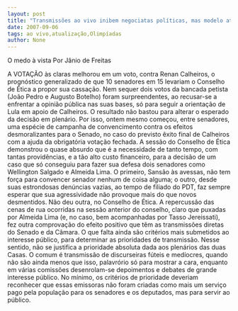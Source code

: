 ```yaml
---
layout: post
title: "Transmissões ao vivo inibem negociatas políticas, mas modelo atual é piada"
date: 2007-09-06
tags: ao vivo,atualização,Olimpíadas
author: None
---
```


O medo &agrave; vista
Por J&acirc;nio de Freitas

A VOTA&Ccedil;&Atilde;O &agrave;s claras melhorou em um voto, contra Renan Calheiros, o progn&oacute;stico generalizado de que 10 senadores em 15 levariam o Conselho de &Eacute;tica a propor sua cassa&ccedil;&atilde;o. Nem sequer dois votos da bancada petista (Jo&atilde;o Pedro e Augusto Botelho) foram surpreendentes, ao recusar-se a enfrentar a opini&atilde;o p&uacute;blica nas suas bases, s&oacute; para seguir a orienta&ccedil;&atilde;o de Lula em apoio de Calheiros. O resultado n&atilde;o bastou para alterar o esperado da decis&atilde;o em plen&aacute;rio. Por isso, ontem mesmo come&ccedil;ou, entre senadores, uma esp&eacute;cie de campanha de convencimento contra os efeitos desmoralizantes para o Senado, no caso do previsto &ecirc;xito final de Calheiros com a ajuda da obrigat&oacute;ria vota&ccedil;&atilde;o fechada.
A sess&atilde;o do Conselho de &Eacute;tica demonstrou o quase absurdo que &eacute; a necessidade de tanto tempo, com tantas provid&ecirc;ncias, e a t&atilde;o alto custo financeiro, para a decis&atilde;o de um caso que s&oacute; conseguiu para fazer sua defesa dois senadores como Wellington Salgado e Almeida Lima. O primeiro, Sans&atilde;o &agrave;s avessas, n&atilde;o tem for&ccedil;a para convencer senador nenhum de coisa alguma; o outro, desde suas estrondosas den&uacute;ncias vazias, ao tempo de filiado do PDT, faz sempre esperar que sua agressividade n&atilde;o provoque mais do que novos desmentidos. N&atilde;o deu outra, no Conselho de &Eacute;tica.
A repercuss&atilde;o das cenas de rua ocorridas na sess&atilde;o anterior do conselho, claro que puxadas por Almeida Lima (e, no caso, bem acompanhadas por Tasso Jereissati), fez outra comprova&ccedil;&atilde;o do efeito positivo que t&ecirc;m as transmiss&otilde;es diretas do Senado e da C&acirc;mara. O que falta ainda s&atilde;o crit&eacute;rios mais submetidos ao interesse p&uacute;blico, para determinar as prioridades de transmiss&atilde;o.
Nesse sentido, n&atilde;o se justifica a prioridade absoluta dada aos plen&aacute;rios das duas Casas. O comum &eacute; transmiss&atilde;o de discurseiras f&uacute;teis e med&iacute;ocres, quando n&atilde;o s&atilde;o ainda menos que isso, palavr&oacute;rio s&oacute; para mostrar a cara, enquanto em v&aacute;rias comiss&otilde;es desenrolam-se depoimentos e debates de grande interesse p&uacute;blico. No m&iacute;nimo, os crit&eacute;rios de prioridade deveriam reconhecer que essas emissoras n&atilde;o foram criadas como mais um servi&ccedil;o pago pela popula&ccedil;&atilde;o para os senadores e os deputados, mas para servir ao p&uacute;blico.


 